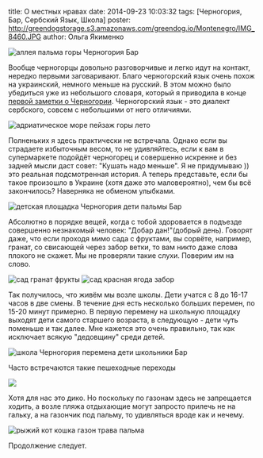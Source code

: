 title: О местных нравах
date: 2014-09-23 10:03:32
tags: [Черногория, Бар, Сербский Язык, Школа]
poster: http://greendogstorage.s3.amazonaws.com/greendog.io/Montenegro/IMG_8460.JPG
author: Ольга Якименко

![аллея пальма горы Черногория Бар](http://greendogstorage.s3.amazonaws.com/greendog.io/Montenegro/IMG_8460.JPG)

Вообще черногорцы довольно разговорчивые и легко идут на контакт, нередко первыми заговаривают. Благо черногорский язык очень похож на украинский, немного меньше на русский. В этом можно было убедиться уже из небольшого словаря, который я приводила в конце [первой заметки о Черногории](http://greendog.today/post/itak-myi-v-chernogorii/). Черногорский язык - это диалект сербского, совсем с небольшими от него отличиями.

![адриатическое море пейзаж горы лето](http://greendogstorage.s3.amazonaws.com/greendog.io/Montenegro/IMAG1831.jpg)

Полненьких я здесь практически не встречала. Однако если вы страдаете избыточным весом, то не удивляйтесь, если к вам в супермаркете подойдёт черногорец и совершенно искренне и без задней мысли даст совет: "Кушать надо меньше". Я не придумываю )) это реальная подсмотренная история. А теперь представьте, если бы такое произошло в Украине (хотя даже это маловероятно), чем бы всё закончилось? Наверняка не обменом улыбками.

![детская площадка Черногория дети пальмы Бар](http://greendogstorage.s3.amazonaws.com/greendog.io/Montenegro/IMG_8483.JPG)

Абсолютно в порядке вещей, когда с тобой здоровается в подъезде совершенно незнакомый человек: "Добар дан!"(добрый день). Говорят даже, что если проходя мимо сада с фруктами, вы сорвёте, например, гранат, со свисающей через забор ветки, то вам никто даже слова плохого не скажет. Мы не проверяли такие слухи. Поверим им на слово.

![сад гранат фрукты](http://greendogstorage.s3.amazonaws.com/greendog.io/Montenegro/IMG_8326.JPG)
![сад красная ягода забор](http://greendogstorage.s3.amazonaws.com/greendog.io/Montenegro/IMAG1846.jpg)

Так получилось, что живём мы возле школы. Дети учатся с 8 до 16-17 часов в две смены. В течение дня есть несколько больших перемен, по 15-20 минут примерно. В первую перемену на школьную площадку выходят дети самого старшего возраста, в следующую - дети чуть поменьше и так далее. Мне кажется это очень правильно, так как исключает всякую "дедовщину" среди детей.

![школа Черногория перемена дети школьники Бар](http://greendogstorage.s3.amazonaws.com/greendog.io/Montenegro/IMG_8497.JPG)

Часто встречаются такие пешеходные переходы

![](http://greendogstorage.s3.amazonaws.com/greendog.io/Montenegro/IMAG1848.jpg)

Хотя для нас это дико. Но поскольку по газонам здесь не запрещается ходить, а возле пляжа отдыхающие могут запросто прилечь не на гальку, а на газончик под пальму, то удивляться вроде как и нечему.

![рыжий кот кошка газон трава пальма](http://greendogstorage.s3.amazonaws.com/greendog.io/Montenegro/cat.jpg)

Продолжение следует.
